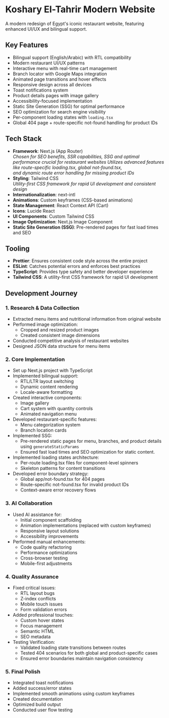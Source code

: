 # Koshary El-Tahrir Modern Website

A modern redesign of Egypt's iconic restaurant website, featuring enhanced UI/UX and bilingual support.

## Key Features

- Bilingual support (English/Arabic) with RTL compatibility
- Modern restaurant UI/UX patterns
- Interactive menu with real-time cart management
- Branch locator with Google Maps integration
- Animated page transitions and hover effects
- Responsive design across all devices
- Toast notifications system
- Product details pages with image gallery
- Accessibility-focused implementation
- Static Site Generation (SSG) for optimal performance
- SEO optimization for search engine visibility
- Per-component loading states with `loading.tsx`
- Global 404 page + route-specific not-found handling for product IDs

## Tech Stack

- **Framework**: Next.js (App Router)  
  _Chosen for SEO benefits, SSR capabilities, SSG and optimal performance crucial for restaurant websites_
  _Utilizes advanced features like route-specific loading.tsx, global not-found.tsx,  
  and dynamic route error handling for missing product IDs_
- **Styling**: Tailwind CSS  
  _Utility-first CSS framework for rapid UI development and consistent design_
- **Internationalization**: next-intl
- **Animations**: Custom keyframes (CSS-based animations)
- **State Management**: React Context API (Cart)
- **Icons**: Lucide React
- **UI Components**: Custom Tailwind CSS
- **Image Optimization**: Next.js Image Component
- **Static Site Generation (SSG)**: Pre-rendered pages for fast load times and SEO

## Tooling

- **Prettier**: Ensures consistent code style across the entire project
- **ESLint**: Catches potential errors and enforces best practices
- **TypeScript**: Provides type safety and better developer experience
- **Tailwind CSS**: A utility-first CSS framework for rapid UI development

## Development Journey

### 1. Research & Data Collection

- Extracted menu items and nutritional information from original website
- Performed image optimization:
  - Cropped and resized product images
  - Created consistent image dimensions
- Conducted competitive analysis of restaurant websites
- Designed JSON data structure for menu items

### 2. Core Implementation

- Set up Next.js project with TypeScript
- Implemented bilingual support:
  - RTL/LTR layout switching
  - Dynamic content rendering
  - Locale-aware formatting
- Created interactive components:
  - Image gallery
  - Cart system with quantity controls
  - Animated navigation menu
- Developed restaurant-specific features:
  - Menu categorization system
  - Branch location cards
- Implemented SSG:
  - Pre-rendered static pages for menu, branches, and product details using `generateStaticParams`
  - Ensured fast load times and SEO optimization for static content.
- Implemented loading states architecture:
  - Per-route loading.tsx files for component-level spinners
  - Skeleton patterns for content transitions
- Developed error boundary strategy:
  - Global app/not-found.tsx for 404 pages
  - Route-specific not-found.tsx for invalid product IDs
  - Context-aware error recovery flows

### 3. AI Collaboration

- Used AI assistance for:
  - Initial component scaffolding
  - Animation implementations (replaced with custom keyframes)
  - Responsive layout solutions
  - Accessibility improvements
- Performed manual enhancements:
  - Code quality refactoring
  - Performance optimizations
  - Cross-browser testing
  - Mobile-first adjustments

### 4. Quality Assurance

- Fixed critical issues:
  - RTL layout bugs
  - Z-index conflicts
  - Mobile touch issues
  - Form validation errors
- Added professional touches:
  - Custom hover states
  - Focus management
  - Semantic HTML
  - SEO metadata
- Testing Verification:
  - Validated loading state transitions between routes
  - Tested 404 scenarios for both global and product-specific cases
  - Ensured error boundaries maintain navigation consistency

### 5. Final Polish

- Integrated toast notifications
- Added success/error states
- Implemented smooth animations using custom keyframes
- Created documentation
- Optimized build output
- Conducted user flow testing
